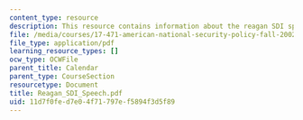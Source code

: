 ```yaml
---
content_type: resource
description: This resource contains information about the reagan SDI speech.
file: /media/courses/17-471-american-national-security-policy-fall-2002/11d7f0fed7e04f71797ef5894f3d5f89_Reagan_SDI_Speech.pdf
file_type: application/pdf
learning_resource_types: []
ocw_type: OCWFile
parent_title: Calendar
parent_type: CourseSection
resourcetype: Document
title: Reagan_SDI_Speech.pdf
uid: 11d7f0fe-d7e0-4f71-797e-f5894f3d5f89
---
```

